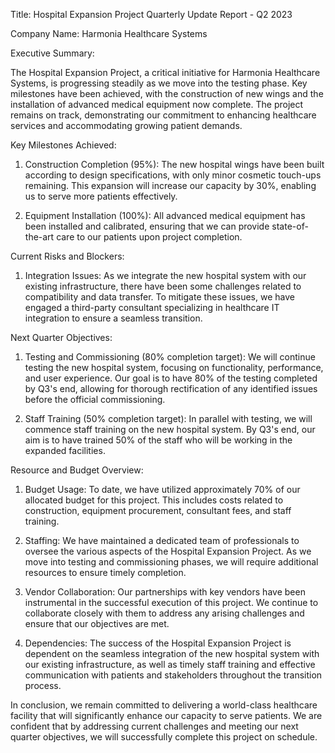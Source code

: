 Title: Hospital Expansion Project Quarterly Update Report - Q2 2023

Company Name: Harmonia Healthcare Systems

Executive Summary:

The Hospital Expansion Project, a critical initiative for Harmonia Healthcare Systems, is progressing steadily as we move into the testing phase. Key milestones have been achieved, with the construction of new wings and the installation of advanced medical equipment now complete. The project remains on track, demonstrating our commitment to enhancing healthcare services and accommodating growing patient demands.

Key Milestones Achieved:

1. Construction Completion (95%): The new hospital wings have been built according to design specifications, with only minor cosmetic touch-ups remaining. This expansion will increase our capacity by 30%, enabling us to serve more patients effectively.

2. Equipment Installation (100%): All advanced medical equipment has been installed and calibrated, ensuring that we can provide state-of-the-art care to our patients upon project completion.

Current Risks and Blockers:

1. Integration Issues: As we integrate the new hospital system with our existing infrastructure, there have been some challenges related to compatibility and data transfer. To mitigate these issues, we have engaged a third-party consultant specializing in healthcare IT integration to ensure a seamless transition.

Next Quarter Objectives:

1. Testing and Commissioning (80% completion target): We will continue testing the new hospital system, focusing on functionality, performance, and user experience. Our goal is to have 80% of the testing completed by Q3's end, allowing for thorough rectification of any identified issues before the official commissioning.

2. Staff Training (50% completion target): In parallel with testing, we will commence staff training on the new hospital system. By Q3's end, our aim is to have trained 50% of the staff who will be working in the expanded facilities.

Resource and Budget Overview:

1. Budget Usage: To date, we have utilized approximately 70% of our allocated budget for this project. This includes costs related to construction, equipment procurement, consultant fees, and staff training.

2. Staffing: We have maintained a dedicated team of professionals to oversee the various aspects of the Hospital Expansion Project. As we move into testing and commissioning phases, we will require additional resources to ensure timely completion.

3. Vendor Collaboration: Our partnerships with key vendors have been instrumental in the successful execution of this project. We continue to collaborate closely with them to address any arising challenges and ensure that our objectives are met.

4. Dependencies: The success of the Hospital Expansion Project is dependent on the seamless integration of the new hospital system with our existing infrastructure, as well as timely staff training and effective communication with patients and stakeholders throughout the transition process.

In conclusion, we remain committed to delivering a world-class healthcare facility that will significantly enhance our capacity to serve patients. We are confident that by addressing current challenges and meeting our next quarter objectives, we will successfully complete this project on schedule.